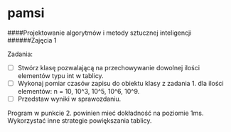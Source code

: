 # pamsi

####Projektowanie algorytmów i metody sztucznej inteligencji
######Zajęcia 1

Zadania:

- [ ] Stwórz klasę pozwalającą na przechowywanie dowolnej ilości elementów typu int w tablicy.
- [ ] Wykonaj pomiar czasów zapisu do obiektu klasy z zadania 1. dla ilości elementów: n = 10, 10^3, 10^5, 10^6, 10^9.
- [ ] Przedstaw wyniki w sprawozdaniu. 

Program w punkcie 2. powinien mieć dokładność na poziomie 1ms. Wykorzystać inne strategie powiększania tablicy.
